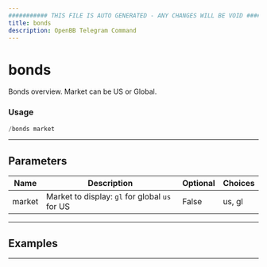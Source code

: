 ```yaml
---
########### THIS FILE IS AUTO GENERATED - ANY CHANGES WILL BE VOID ###########
title: bonds
description: OpenBB Telegram Command
---
```


# bonds

Bonds overview. Market can be US or Global.

### Usage

```python wordwrap
/bonds market
```

---

## Parameters

| Name | Description | Optional | Choices |
| ---- | ----------- | -------- | ------- |
| market | Market to display: `gl` for global `us` for US | False | us, gl |


---

## Examples


---
